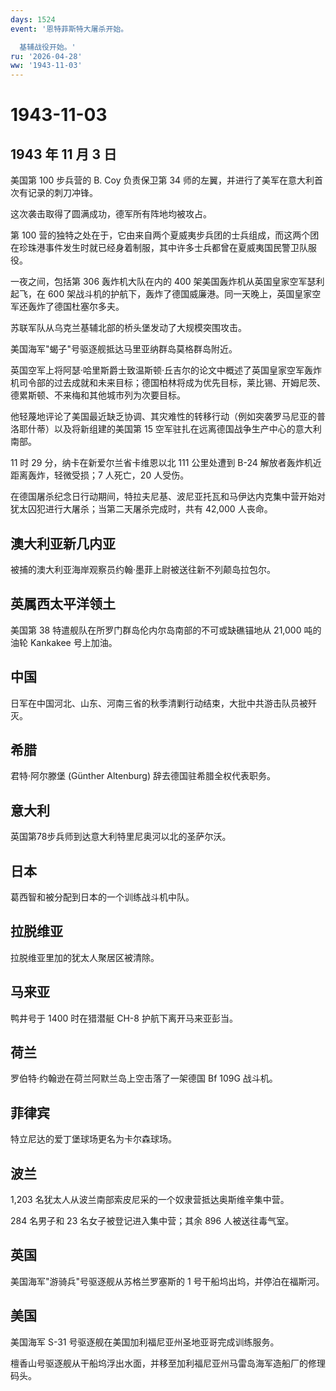 ```yaml
---
days: 1524
event: '恩特菲斯特大屠杀开始。

  基辅战役开始。'
ru: '2026-04-28'
ww: '1943-11-03'
---
```


# 1943-11-03

## 1943 年 11 月 3 日

美国第 100 步兵营的 B. Coy 负责保卫第 34
师的左翼，并进行了美军在意大利首次有记录的刺刀冲锋。

这次袭击取得了圆满成功，德军所有阵地均被攻占。

第 100
营的独特之处在于，它由来自两个夏威夷步兵团的士兵组成，而这两个团在珍珠港事件发生时就已经身着制服，其中许多士兵都曾在夏威夷国民警卫队服役。

一夜之间，包括第 306 轰炸机大队在内的 400
架美国轰炸机从英国皇家空军瑟利起飞，在 600
架战斗机的护航下，轰炸了德国威廉港。同一天晚上，英国皇家空军还轰炸了德国杜塞尔多夫。

苏联军队从乌克兰基辅北部的桥头堡发动了大规模突围攻击。

美国海军"蝎子"号驱逐舰抵达马里亚纳群岛莫格群岛附近。

英国空军上将阿瑟·哈里斯爵士致温斯顿·丘吉尔的论文中概述了英国皇家空军轰炸机司令部的过去成就和未来目标；德国柏林将成为优先目标，莱比锡、开姆尼茨、德累斯顿、不来梅和其他城市列为次要目标。

他轻蔑地评论了美国最近缺乏协调、其灾难性的转移行动（例如突袭罗马尼亚的普洛耶什蒂）以及将新组建的美国第
15 空军驻扎在远离德国战争生产中心的意大利南部。

11 时 29 分，纳卡在新爱尔兰省卡维恩以北 111 公里处遭到 B-24
解放者轰炸机近距离轰炸，轻微受损；7 人死亡，20 人受伤。

在德国屠杀纪念日行动期间，特拉夫尼基、波尼亚托瓦和马伊达内克集中营开始对犹太囚犯进行大屠杀；当第二天屠杀完成时，共有
42,000 人丧命。

## 澳大利亚新几内亚

被捕的澳大利亚海岸观察员约翰·墨菲上尉被送往新不列颠岛拉包尔。

## 英属西太平洋领土

美国第 38 特遣舰队在所罗门群岛伦内尔岛南部的不可或缺礁锚地从 21,000
吨的油轮 Kankakee 号上加油。

## 中国

日军在中国河北、山东、河南三省的秋季清剿行动结束，大批中共游击队员被歼灭。

## 希腊

君特·阿尔滕堡 (Günther Altenburg) 辞去德国驻希腊全权代表职务。

## 意大利

英国第78步兵师到达意大利特里尼奥河以北的圣萨尔沃。

## 日本

葛西智和被分配到日本的一个训练战斗机中队。

## 拉脱维亚

拉脱维亚里加的犹太人聚居区被清除。

## 马来亚

鸭井号于 1400 时在猎潜艇 CH-8 护航下离开马来亚彭当。

## 荷兰

罗伯特·约翰逊在荷兰阿默兰岛上空击落了一架德国 Bf 109G 战斗机。

## 菲律宾

特立尼达的爱丁堡球场更名为卡尔森球场。

## 波兰

1,203 名犹太人从波兰南部索皮尼采的一个奴隶营抵达奥斯维辛集中营。

284 名男子和 23 名女子被登记进入集中营；其余 896 人被送往毒气室。

## 英国

美国海军"游骑兵"号驱逐舰从苏格兰罗塞斯的 1
号干船坞出坞，并停泊在福斯河。

## 美国

美国海军 S-31 号驱逐舰在美国加利福尼亚州圣地亚哥完成训练服务。

檀香山号驱逐舰从干船坞浮出水面，并移至加利福尼亚州马雷岛海军造船厂的修理码头。
